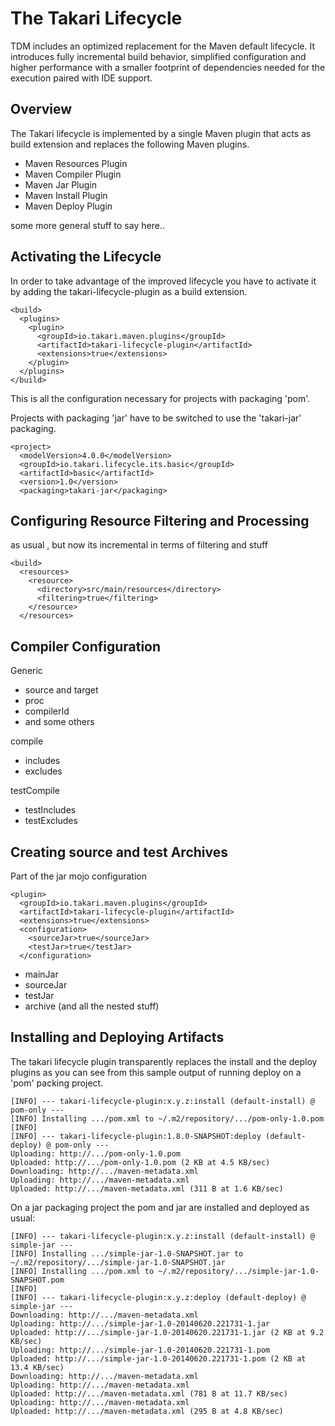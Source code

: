 # The Takari Lifecycle

TDM includes an optimized replacement for the Maven default lifecycle. It
introduces fully incremental build behavior, simplified configuration and higher
performance with a smaller footprint of dependencies needed for the execution
paired with IDE support.

## Overview

The Takari lifecycle is implemented by a single Maven plugin that acts as build
extension and replaces the following Maven plugins.

* Maven Resources Plugin
* Maven Compiler Plugin
* Maven Jar Plugin
* Maven Install Plugin
* Maven Deploy Plugin

some more general stuff to say here.. 

## Activating the Lifecycle

In order to take advantage of the improved lifecycle you have to activate it by
adding the takari-lifecycle-plugin as a build extension.

    <build>
      <plugins>
        <plugin>
          <groupId>io.takari.maven.plugins</groupId>
          <artifactId>takari-lifecycle-plugin</artifactId>
          <extensions>true</extensions>
        </plugin>
      </plugins>
    </build>

This is all the configuration necessary for projects with packaging 'pom'.

Projects with packaging 'jar' have to be switched to use the 'takari-jar' packaging.

    <project>
      <modelVersion>4.0.0</modelVersion>
      <groupId>io.takari.lifecycle.its.basic</groupId>
      <artifactId>basic</artifactId>
      <version>1.0</version>
      <packaging>takari-jar</packaging>

## Configuring Resource Filtering and Processing

as usual , but now its incremental in terms of filtering and stuff

    <build>
      <resources>
        <resource>
          <directory>src/main/resources</directory>
          <filtering>true</filtering>
        </resource>
      </resources>

## Compiler Configuration

Generic

* source and target
* proc
* compilerId 
* and some others

compile

* includes
* excludes

testCompile

* testIncludes
* testExcludes

## Creating source and test Archives


Part of the jar mojo configuration

    <plugin>
      <groupId>io.takari.maven.plugins</groupId>
      <artifactId>takari-lifecycle-plugin</artifactId>
      <extensions>true</extensions>
      <configuration>
        <sourceJar>true</sourceJar>
        <testJar>true</testJar>
      </configuration>

* mainJar
* sourceJar
* testJar
* archive (and all the nested stuff)


## Installing and Deploying Artifacts

The takari lifecycle plugin transparently replaces the install and the deploy
plugins as you can see from this sample output of running deploy on a 'pom'
packing project.

    [INFO] --- takari-lifecycle-plugin:x.y.z:install (default-install) @ pom-only ---
    [INFO] Installing .../pom.xml to ~/.m2/repository/.../pom-only-1.0.pom
    [INFO]
    [INFO] --- takari-lifecycle-plugin:1.8.0-SNAPSHOT:deploy (default-deploy) @ pom-only ---
    Uploading: http://.../pom-only-1.0.pom
    Uploaded: http://.../pom-only-1.0.pom (2 KB at 4.5 KB/sec)
    Downloading: http://.../maven-metadata.xml
    Uploading: http://.../maven-metadata.xml
    Uploaded: http://.../maven-metadata.xml (311 B at 1.6 KB/sec)

On a jar packaging project the pom and jar are installed and deployed as usual:


    [INFO] --- takari-lifecycle-plugin:x.y.z:install (default-install) @ simple-jar ---
    [INFO] Installing .../simple-jar-1.0-SNAPSHOT.jar to ~/.m2/repository/.../simple-jar-1.0-SNAPSHOT.jar
    [INFO] Installing .../pom.xml to ~/.m2/repository/.../simple-jar-1.0-SNAPSHOT.pom
    [INFO]
    [INFO] --- takari-lifecycle-plugin:x.y.z:deploy (default-deploy) @ simple-jar ---
    Downloading: http://.../maven-metadata.xml
    Uploading: http://.../simple-jar-1.0-20140620.221731-1.jar
    Uploaded: http://.../simple-jar-1.0-20140620.221731-1.jar (2 KB at 9.2 KB/sec)
    Uploading: http://.../simple-jar-1.0-20140620.221731-1.pom
    Uploaded: http://.../simple-jar-1.0-20140620.221731-1.pom (2 KB at 13.4 KB/sec)
    Downloading: http://.../maven-metadata.xml
    Uploading: http://.../maven-metadata.xml
    Uploaded: http://.../maven-metadata.xml (781 B at 11.7 KB/sec)
    Uploading: http://.../maven-metadata.xml
    Uploaded: http://.../maven-metadata.xml (295 B at 4.8 KB/sec)